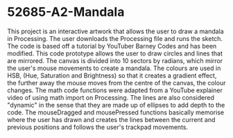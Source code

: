 # 52685-A2-Mandala

This project is an interactive artwork that allows the user to draw a mandala in Processing. The user downloads the Processing file and runs the sketch. The code is based off a tutorial by YouTuber Barney Codes and has been modified. This code prototype  allows the user to draw circles and lines that are mirrored. The canvas is divided into 10 sectors by radians, which mirror the user's mouse movements to create a mandala. The colours are used in HSB, (Hue, Saturation and Brightness) so that it creates a gradient effect, the further away the mouse moves from the centre of the canvas, the colour changes. The math code functions were adapted from a YouTube explainer video of using math import on Processing. The lines are also considered "dynamic" in the sense that they are made up of ellipses to add depth to the code. The mouseDragged and mousePressed functions basically memorise where the user has drawn and creates the lines between the current and previous positions and follows the user's trackpad movements.

